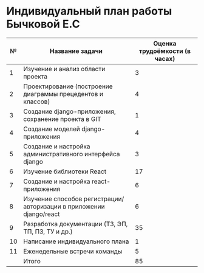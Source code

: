 # Индивидуальный план работы Бычковой Е.С

| №  | Название задачи                                                                   | Оценка трудоёмкости (в часах) |                                                            
| -- | --------------------------------------------------------------------------------- | ----------------------------- | 
| 1  | Изучение и анализ области проекта                                                 | 3                             |
| 2  | Проектирование (построение диаграммы прецедентов и классов)                       | 4                             | 
| 3  | Создание django-приложения, сохранение проекта в GIT                              | 1                             | 
| 4  | Создание моделей django-приложения                                                | 4                             | 
| 5  | Создание и настройка административного интерфейса django                          | 3                             | 
| 6  | Изучение библиотеки React                                                         | 17                            |
| 7  | Создание и настройка react-приложения                                             | 6                             |
| 8  | Изучение способов регистрации/авторизации в приложении django/react               | 6                             |
| 9  | Разработка документации (ТЗ, ЭП, ТП, ПЗ, ТУ и др.)                                | 35                            |
| 10 | Написание индивидуального плана                                                   | 1                             |
| 11 | Еженедельные встречи команды                                                      | 5                             |
|    | Итого                                                                             | 85                            |
